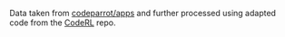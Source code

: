 Data taken from [codeparrot/apps](https://huggingface.co/datasets/codeparrot/apps) and further processed using adapted code from the [CodeRL](https://github.com/salesforce/CodeRL) repo.